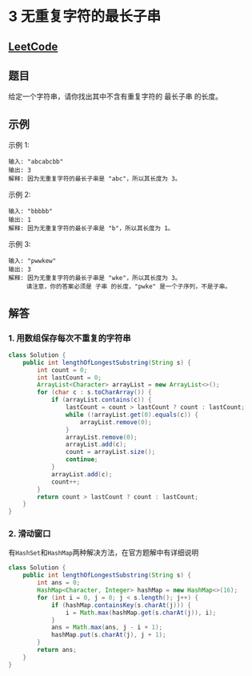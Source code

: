 # 3 无重复字符的最长子串

## [LeetCode](https://leetcode-cn.com/problems/longest-substring-without-repeating-characters/)

## 题目

给定一个字符串，请你找出其中不含有重复字符的 最长子串 的长度。

## 示例

示例 1:

```text
输入: "abcabcbb"
输出: 3 
解释: 因为无重复字符的最长子串是 "abc"，所以其长度为 3。
```

示例 2:

```text
输入: "bbbbb"
输出: 1
解释: 因为无重复字符的最长子串是 "b"，所以其长度为 1。
```

示例 3:

```text
输入: "pwwkew"
输出: 3
解释: 因为无重复字符的最长子串是 "wke"，所以其长度为 3。
     请注意，你的答案必须是 子串 的长度，"pwke" 是一个子序列，不是子串。
```

## 解答

### 1. 用数组保存每次不重复的字符串

```java
class Solution {
    public int lengthOfLongestSubstring(String s) {
        int count = 0;
        int lastCount = 0;
        ArrayList<Character> arrayList = new ArrayList<>();
        for (char c : s.toCharArray()) {
            if (arrayList.contains(c)) {
                lastCount = count > lastCount ? count : lastCount;
                while (!arrayList.get(0).equals(c)) {
                    arrayList.remove(0);
                }
                arrayList.remove(0);
                arrayList.add(c);
                count = arrayList.size();
                continue;
            }
            arrayList.add(c);
            count++;
        }
        return count > lastCount ? count : lastCount;
    }
}
```
 
### 2. 滑动窗口

有`HashSet`和`HashMap`两种解决方法，在官方题解中有详细说明

```java
class Solution {
    public int lengthOfLongestSubstring(String s) {
        int ans = 0;
        HashMap<Character, Integer> hashMap = new HashMap<>(16);
        for (int i = 0, j = 0; j < s.length(); j++) {
            if (hashMap.containsKey(s.charAt(j))) {
                i = Math.max(hashMap.get(s.charAt(j)), i);
            }
            ans = Math.max(ans, j - i + 1);
            hashMap.put(s.charAt(j), j + 1);
        }
        return ans;
    }
}
```
